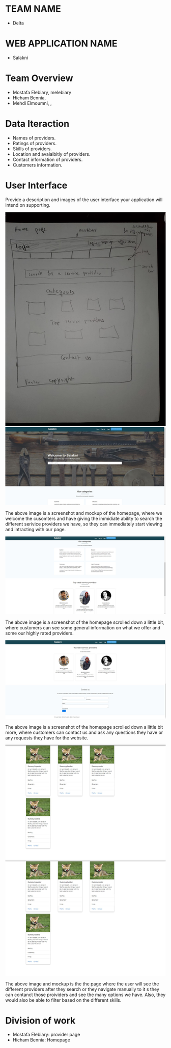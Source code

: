 # TEAM NAME

* Delta

# WEB APPLICATION NAME

* Salakni

# Team Overview

* Mostafa Elebiary, melebiary
* Hicham Bennia, 
* Mehdi Elmoumni, ,

# Data Iteraction
* Names of providers.
* Ratings of providers.
* Skills of providers.
* Location and avaialbitly of providers.
* Contact information of providers.
* Customers information.

# User Interface

Provide a description and images of the user interface your
application will intend on supporting.

![example image](../imgs/homepage_mockup.JPG)
![example image](../imgs/homepage.JPG)

The above image is a screenshot and mockup of the homepage, where we welcome the cusomters and have giving the immidiate ability to search the different serivice providers we have, so they can immediately start viewing and intracting with our page.

![example image](../imgs/homepage2.JPG)

The above image is a screenshot of the homepage scrolled down a little bit, where customers can see some general information on what we offer and some our highly rated providers.

![example image](../imgs/homepage3.JPG)

The above image is a screenshot of the homepage scrolled down a little bit more, where customers can contact us and ask any questions they have or any requests they have for the website.

![example image](../imgs/provider.JPG)
![example image](../imgs/provider.JPG)

The above image and mockup is the the page where the user will see the different providers after they search or they navigate manually to it s they can contanct those proividers and see the many options we have. Also, they would also be able to filter based on the different skills.

# Division of work
* Mostafa Elebiary: provider page
* Hicham Bennia: Homepage
